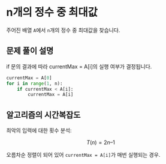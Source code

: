 # n개의 정수 중 최대값
주어진 배열 `A`에서 `n`개의 정수 중 최대값을 찾습니다.

## 문제 풀이 설명
if 문의 결과에 따라 currentMax = A[i]의 실행 여부가 결정됩니다.  

```python
currentMax = A[0]
for i in range(1, n):
    if currentMax < A[i]:
        currentMax = A[i]
```

## 알고리즘의 시간복잡도

최악의 입력에 대한 횟수 분석:  

$$
T(n) = 2n –1
$$

오름차순 정렬이 되어 있어 `currentMax = A[i]`가 매번 실행되는 경우.